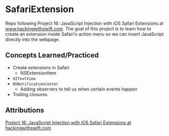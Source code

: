 # SafariExtension
Repo following Project 16: JavaScript Injection with iOS Safari Extensions at www.hackingwithswift.com.  The goal of this project is to learn how to create an extension inside Safari's action menu so we can insert JavaScript directly into the webpage.

## Concepts Learned/Practiced
* Create extensions in Safari
  * NSExtensionItem
* ```UITextView```
* ```NSNotificationCenter```
  * Adding observers to tell us when certain events happen
* Trailing closures

## Attributions
[Project 16: JavaScript Injection with iOS Safari Extensions at hackingwithswift.com](https://www.hackingwithswift.com/read/16/overview)
